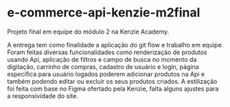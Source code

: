 # e-commerce-api-kenzie-m2final

Projeto final em equipe do módulo 2 na Kenzie Academy.

A entrega tem como finalidade a aplicação do git flow e trabalho em equipe. Foram feitas diversas funcionalidades como renderização de produtos usando Api, aplicação de filtros e campo de busca no momento da digitação, carrinho de compras, cadastro de usuário e login, página específica para usuário logados poderem adicionar produtos na Api e também podendo editar ou excluir os seus produtos criados.
A estilização foi feita com base no Figma ofertado pela Kenzie, falta alguns ajustes para a responsividade do site.
